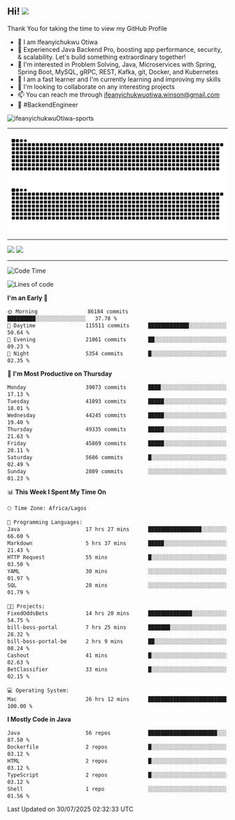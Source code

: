 <!-- BLOG-POST-LIST:START --><!-- BLOG-POST-LIST:END -->

## Hi! <img src="https://media.giphy.com/media/hvRJCLFzcasrR4ia7z/giphy.gif" width="4%"> 

Thank You for taking the time to view my GitHub Profile

- 👋 I am Ifeanyichukwu Otiwa
- 🚀 Experienced Java Backend Pro, boosting app performance, security, & scalability. Let's build something extraordinary together!
- 👀 I'm interested in Problem Solving, Java, Microservices with Spring, Spring Boot, MySQL, gRPC, REST, Kafka, git, Docker, and Kubernetes
- 🌱 I am a fast learner and I'm currently learning and improving my skills
- 💞️ I'm looking to collaborate on any interesting projects
- 📫 You can reach me through ifeanyichukwuotiwa.winson@gmail.com
- 🚀 #BackendEngineer

<p align="left" marginTop="10px"> <img src="https://komarev.com/ghpvc/?username=ifeanyichukwuOtiwa-sports&label=Profile%20views&color=0e75b6&style=for-the-badge" alt="ifeanyichukwuOtiwa-sports" /> </p>

***

<!--🐍📈SNAKEGRAPH / 🌐WEBSITE: https://github.com/Platane/snk -->
![github contribution grid snake animation](https://raw.githubusercontent.com/ifeanyichukwuOtiwa-sports/ifeanyichukwuOtiwa-sports/output/github-contribution-grid-snake-dark.svg#gh-dark-mode-only)![github contribution grid snake animation](https://raw.githubusercontent.com/ifeanyichukwuOtiwa-sports/ifeanyichukwuOtiwa-sports/output/github-contribution-grid-snake.svg#gh-light-mode-only)

***

<p float="left">
  <img float="left" src="https://github-readme-stats.vercel.app/api?username=ifeanyichukwuOtiwa-sports&count_private=true&include_all_commits=true&theme=react&show_icons=true" />
  <img float="right" src="https://github-readme-stats.vercel.app/api/top-langs/?username=ifeanyichukwuOtiwa-sports&layout=compact&show_icons=true&theme=react" /> 
</p>

***



<!--START_SECTION:waka-->
![Code Time](http://img.shields.io/badge/Code%20Time-4%2C015%20hrs%2041%20mins-blue)

![Lines of code](https://img.shields.io/badge/From%20Hello%20World%20I%27ve%20Written-61.5%20million%20lines%20of%20code-blue)

**I'm an Early 🐤** 

```text
🌞 Morning                86184 commits       █████████░░░░░░░░░░░░░░░░   37.78 % 
🌆 Daytime                115511 commits      █████████████░░░░░░░░░░░░   50.64 % 
🌃 Evening                21061 commits       ██░░░░░░░░░░░░░░░░░░░░░░░   09.23 % 
🌙 Night                  5354 commits        █░░░░░░░░░░░░░░░░░░░░░░░░   02.35 % 
```
📅 **I'm Most Productive on Thursday** 

```text
Monday                   39073 commits       ████░░░░░░░░░░░░░░░░░░░░░   17.13 % 
Tuesday                  41093 commits       █████░░░░░░░░░░░░░░░░░░░░   18.01 % 
Wednesday                44245 commits       █████░░░░░░░░░░░░░░░░░░░░   19.40 % 
Thursday                 49335 commits       █████░░░░░░░░░░░░░░░░░░░░   21.63 % 
Friday                   45869 commits       █████░░░░░░░░░░░░░░░░░░░░   20.11 % 
Saturday                 5686 commits        █░░░░░░░░░░░░░░░░░░░░░░░░   02.49 % 
Sunday                   2809 commits        ░░░░░░░░░░░░░░░░░░░░░░░░░   01.23 % 
```


📊 **This Week I Spent My Time On** 

```text
🕑︎ Time Zone: Africa/Lagos

💬 Programming Languages: 
Java                     17 hrs 27 mins      █████████████████░░░░░░░░   66.60 % 
Markdown                 5 hrs 37 mins       █████░░░░░░░░░░░░░░░░░░░░   21.43 % 
HTTP Request             55 mins             █░░░░░░░░░░░░░░░░░░░░░░░░   03.50 % 
YAML                     30 mins             ░░░░░░░░░░░░░░░░░░░░░░░░░   01.97 % 
SQL                      28 mins             ░░░░░░░░░░░░░░░░░░░░░░░░░   01.79 % 

🐱‍💻 Projects: 
FixedOddsBets            14 hrs 20 mins      ██████████████░░░░░░░░░░░   54.75 % 
bill-boss-portal         7 hrs 25 mins       ███████░░░░░░░░░░░░░░░░░░   28.32 % 
bill-boss-portal-be      2 hrs 9 mins        ██░░░░░░░░░░░░░░░░░░░░░░░   08.24 % 
Cashout                  41 mins             █░░░░░░░░░░░░░░░░░░░░░░░░   02.63 % 
BetClassifier            33 mins             █░░░░░░░░░░░░░░░░░░░░░░░░   02.15 % 

💻 Operating System: 
Mac                      26 hrs 12 mins      █████████████████████████   100.00 % 
```

**I Mostly Code in Java** 

```text
Java                     56 repos            ██████████████████████░░░   87.50 % 
Dockerfile               2 repos             █░░░░░░░░░░░░░░░░░░░░░░░░   03.12 % 
HTML                     2 repos             █░░░░░░░░░░░░░░░░░░░░░░░░   03.12 % 
TypeScript               2 repos             █░░░░░░░░░░░░░░░░░░░░░░░░   03.12 % 
Shell                    1 repo              ░░░░░░░░░░░░░░░░░░░░░░░░░   01.56 % 
```




 Last Updated on 30/07/2025 02:32:33 UTC
<!--END_SECTION:waka-->

<!--
<p align="center">
![trophy](https://github-profile-trophy.vercel.app/?username=ifeanyichukwuOtiwa-sports&theme=onedark) (https://github.com/ryo-ma/github-profile-trophy)
</p>
-->

<!---
ifeanyi-otiwa/ifeanyi-otiwa is a ✨ special ✨ repository because its `README.md` (this file) appears on your GitHub profile.
You can click the Preview link to take a look at your changes.
--->
